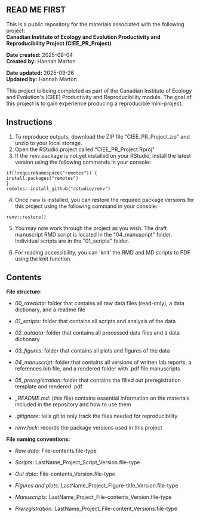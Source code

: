 ## **READ ME FIRST**

This is a public repository for the materials associated with the following project:\
**Canadian Institute of Ecology and Evolution Productivity and Reproducibility Project (CIEE_PR_Project)**

**Date created:** 2025-09-04\
**Created by:** Hannah Marton

**Date updated:** 2025-09-26\
**Updated by:** Hannah Marton

This project is being completed as part of the Canadian Institute of Ecology and Evolution's (CIEE) Productivity and Reproducibility module. The goal of this project is to gain experience producing a reproducible mini-project.

## **Instructions**

1.  To reproduce outputs, download the ZIP file "CIEE_PR_Project.zip" and unzip to your local storage.
2.  Open the RStudio project called "CIEE_PR_Project.Rproj"
3.  If the `renv` package is not yet installed on your RStudio, install the latest version using the following commands in your console:

```         
if(!requireNamespace("remotes")) {
install.packages("remotes")
}
remotes::install_github("rstudio/renv")
```

4.  Once `renv` is installed, you can restore the required package versions for this project using the following command in your console:

```         
renv::restore()
```

5.  You may now work through the project as you wish. The draft manuscript RMD script is located in the "04_manuscript" folder. Individual scripts are in the "01_scripts" folder.

6.  For reading accessibility, you can 'knit' the RMD and MD scripts to PDF using the knit function.

## **Contents**

**File structure:**

-   *00_rawdata:* folder that contains all raw data files (read-only), a data dictionary, and a readme file

-   *01_scripts*: folder that contains all scripts and analysis of the data

-   *02_outdata:* folder that contains all processed data files and a data dictionary

-   *03_figures:* folder that contains all plots and figures of the data

-   *04_manuscript:* folder that contains all versions of written lab reports, a references.bib file, and a rendered folder with .pdf file manuscripts

-   *05_preregistration:* folder that contains the filled out preregistration template and rendered .pdf

-   *\_README.md*: (this file) contains essential information on the materials included in the repository and how to use them

-   *.gitignore*: tells git to only track the files needed for reproducibility

-   *renv.lock*: records the package versions used in this project

**File naming conventions:**

-   *Raw data:* File-contents.file-type

-   *Scripts:* LastName_Project_Script_Version.file-type

-   *Out data:* File-contents_Version.file-type

-   *Figures and plots:* LastName_Project_Figure-title_Version.file-type

-   *Manuscripts:* LastName_Project_File-contents_Version.file-type

-   *Preregistration:* LastName_Project_File-content_Versions.file-type
